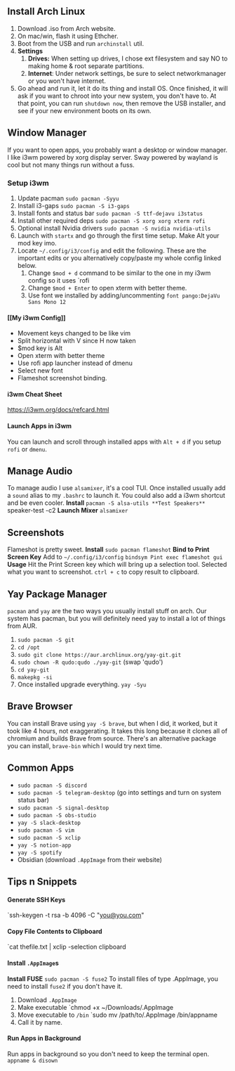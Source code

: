 ## Install Arch Linux
1. Download .iso from Arch website.
2. On mac/win, flash it using Ethcher.
3. Boot from the USB and run `archinstall` util.
4. **Settings**
	1. **Drives:** When setting up drives, I chose ext filesystem and say NO to making home & root separate partitions.
	2. **Internet**: Under network settings, be sure to select networkmanager or you won't have internet. 
5. Go ahead and run it, let it do its thing and install OS. Once finished, it will ask if you want to chroot into your new system, you don't have to. At that point, you can run `shutdown now`, then remove the USB installer, and see if your new environment boots on its own.

## Window Manager
If you want to open apps, you probably want a desktop or window manager. I like i3wm powered by xorg display server. Sway powered by wayland is cool but not many things run without a fuss.
### Setup i3wm
1. Update pacman `sudo pacman -Syyu`
2. Install i3-gaps `sudo pacman -S i3-gaps`
3. Install fonts and status bar `sudo pacman -S ttf-dejavu i3status`
5. Install other required deps  `sudo pacman -S xorg xorg xterm rofi`
6. Optional install Nvidia drivers `sudo pacman -S nvidia nvidia-utils`
7. Launch with `startx` and go through the first time setup. Make Alt your mod key imo.
8. Locate `~/.config/i3/config`  and edit the following. These are the important edits or you alternatively copy/paste my whole config linked below. 
	1. Change `$mod + d` command to be similar to the one in my i3wm config so it uses `rofi
	2. Change `$mod + Enter` to open xterm with better theme. 
	3. Use font we installed by adding/uncommenting `font pango:DejaVu Sans Mono 12`
#### [[My i3wm Config]]
- Movement keys changed to be like vim
- Split horizontal with V since H now taken
- $mod key is Alt
- Open xterm with better theme
- Use rofi app launcher instead of dmenu
- Select new font
- Flameshot screenshot binding.

#### i3wm Cheat Sheet
https://i3wm.org/docs/refcard.html

#### Launch Apps in i3wm
You can launch and scroll through installed apps with `Alt + d` if you setup `rofi` or `dmenu`.

## Manage Audio
To manage audio I use `alsamixer`, it's a cool TUI. Once installed usually add a `sound` alias to my `.bashrc` to launch it. You could also add a i3wm shortcut and be even cooler.
**Install**
	`pacman -S alsa-utils
**Test Speakers**
	`speaker-test -c2
**Launch Mixer**
	`alsamixer`

## Screenshots
Flameshot is pretty sweet.
**Install**
	`sudo pacman flameshot`
**Bind to Print Screen Key**
Add to `~/.config/i3/config`
	`bindsym Pint exec flameshot gui`
**Usage**
Hit the Print Screen key which will bring up a selection tool. Selected what you want to screenshot. `ctrl + c` to copy result to clipboard.

## Yay Package Manager
`pacman` and `yay` are the two ways you usually install stuff on arch. Our system has pacman, but you will definitely need yay to install a lot of things from AUR.
1. `sudo pacman -S git`
2. `cd /opt`
3. `sudo git clone https://aur.archlinux.org/yay-git.git`
4. `sudo chown -R qudo:qudo ./yay-git` (swap 'qudo')
5. `cd yay-git`
6. `makepkg -si`
7. Once installed upgrade everything.
	`yay -Syu`

## Brave Browser
You can install Brave using `yay -S brave`, but when I did, it worked, but it took like 4 hours, not exaggerating. It takes this long because it clones all of chromium and builds Brave from source. There's an alternative package you can install, `brave-bin` which I would try next time. 

## Common Apps
- `sudo pacman -S discord`
- `sudo pacman -S telegram-desktop` (go into settings and turn on system status bar)
- `sudo pacman -S signal-desktop`
- `sudo pacman -S obs-studio`
- `yay -S slack-desktop`
- `sudo pacman -S vim`
- `sudo pacman -S xclip`
- `yay -S notion-app`
- `yay -S spotify`
- Obsidian (download `.AppImage` from their website)

## Tips n Snippets
#### Generate SSH Keys
`ssh-keygen -t rsa -b 4096 -C "you@you.com"

#### Copy File Contents to Clipboard
`cat thefile.txt | xclip -selection clipboard

#### Install `.AppImage`s
**Install FUSE**
`sudo pacman -S fuse2`
To install files of type .AppImage, you need to install `fuse2` if you don't have it.
1. Download `.AppImage`
2. Make executable 
   `chmod +x ~/Downloads/.AppImage
3. Move executable to `/bin`
   `sudo mv /path/to/.AppImage /bin/appname
4. Call it by name.

#### Run Apps in Background
Run apps in background so you don't need to keep the terminal open. 
`appname & disown`




